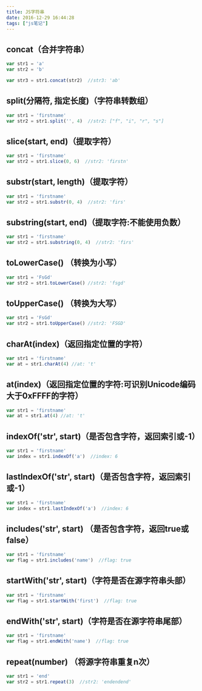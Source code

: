 ```yaml
---
title: JS字符串
date: 2016-12-29 16:44:28
tags: ["js笔记"]
---
```


## concat（合并字符串）
```javascript
var str1 = 'a'
var str2 = 'b'

var str3 = str1.concat(str2)  //str3: 'ab'
```
## split(分隔符, 指定长度)（字符串转数组）
```javascript
var str1 = 'firstname'
var str2 = str1.split('', 4)  //str2: ["f", "i", "r", "s"]
```

## slice(start, end)（提取字符）
```javascript
var str1 = 'firstname'
var str2 = str1.slice(0, 6)  //str2: 'firstn'
```

## substr(start, length)（提取字符）
```javascript
var str1 = 'firstname'
var str2 = str1.substr(0, 4)  //str2: 'firs'
```

## substring(start, end)（提取字符:不能使用负数）
```javascript
var str1 = 'firstname'
var str2 = str1.substring(0, 4)  //str2: 'firs'
```

## toLowerCase() （转换为小写）
```javascript
var str1 = 'FsGd'
var str2 = str1.toLowerCase() //str2: 'fsgd'
```

## toUpperCase() （转换为大写）
```javascript
var str1 = 'FsGd'
var str2 = str1.toUpperCase() //str2: 'FSGD'
```

## charAt(index)（返回指定位置的字符）
```javascript
var str1 = 'firstname'
var at = str1.charAt(4) //at: 't'
```

## at(index)（返回指定位置的字符:可识别Unicode编码大于0xFFFF的字符）
```javascript
var str1 = 'firstname'
var at = str1.at(4) //at: 't'
```

## indexOf('str', start)（是否包含字符，返回索引或-1）
```javascript
var str1 = 'firstname'
var index = str1.indexOf('a')  //index: 6
```

## lastIndexOf('str', start)（是否包含字符，返回索引或-1）
```javascript
var str1 = 'firstname'
var index = str1.lastIndexOf('a')  //index: 6
```

## includes('str', start) （是否包含字符，返回true或false）
```javascript
var str1 = 'firstname'
var flag = str1.includes('name')  //flag: true
```

## startWith('str', start)（字符是否在源字符串头部）
```javascript
var str1 = 'firstname'
var flag = str1.startWith('first')  //flag: true
```

## endWith('str', start)（字符是否在源字符串尾部）
```javascript
var str1 = 'firstname'
var flag = str1.endWith('name')  //flag: true
```

## repeat(number) （将源字符串重复n次）
```javascript
var str1 = 'end'
var str2 = str1.repeat(3)  //str2: 'endendend'
```
